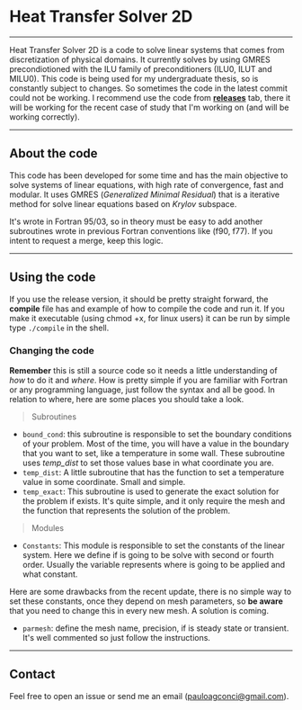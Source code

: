 # Heat Transfer Solver 2D

---

Heat Transfer Solver 2D is a code to solve linear systems that comes from
discretization of physical domains. It currently solves by using GMRES
precondiotioned with the ILU family of preconditioners (ILU0, ILUT and MILU0).
This code is being used for my undergraduate thesis, so is constantly subject
to changes. So sometimes the code in the latest commit could not be working. I
recommend use the code from
[__releases__](https://github.com/concipaulo/HTS2D/releases) tab, there it will
be working for the recent case of study that I'm working on (and will be
working correctly).

---

## About the code

This code has been developed for some time and has the main objective to solve
systems of linear equations, with high rate of convergence, fast and modular.
It uses GMRES (_Generalized Minimal Residual_) that is a iterative method for
solve linear equations based on _Krylov_ subspace.

It's wrote in Fortran 95/03, so in theory must be easy to add another
subroutines wrote in previous Fortran conventions like (f90, f77). If you
intent to request a merge, keep this logic.

---

## Using the code

If you use the release version, it should be pretty straight forward, the
__compile__ file has and example of how to compile the code and run it. If you
make it executable (using chmod +x, for linux users) it can be run by simple
type `./compile` in the shell. 

### Changing the code

__Remember__ this is still a source code so it needs a little understanding of
_how_ to do it and _where_. How is pretty simple if you are familiar with
Fortran or any programming language, just follow the syntax and all be good. In
relation to where, here are some places you should take a look.

> Subroutines
  + `bound_cond`: this subroutine is responsible to set the boundary conditions
    of your problem. Most of the time, you will have a value in the boundary
that you want to set, like a temperature in some wall. These subroutine uses
*temp_dist* to set those values base in what coordinate you are. 
  + `temp_dist`: A little subroutine that has the function to set a temperature
value in some coordinate. Small and simple.
  + `temp_exact`: This subroutine is used to generate the exact solution for the
    problem if exists. It's quite simple, and it only require the mesh and the
function that represents the solution of the problem. 

> Modules
  + `Constants`: This module is responsible to set the constants of the linear
    system. Here we define if is going to be solve with second or fourth order.
Usually the variable represents where is going to be applied and what constant.

Here are some drawbacks from the recent update, there is no simple way to set
these constants, once they depend on mesh parameters, so __be aware__ that you
need to change this in every new mesh. A solution is coming.

  + `parmesh`: define the mesh name, precision, if is steady state or transient.
    It's well commented so just follow the instructions. 

--- 

## Contact

Feel free to open an issue or send me an email (pauloagconci@gmail.com).
